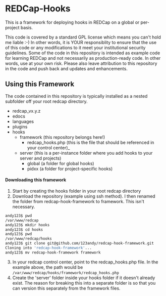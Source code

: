 # REDCap-Hooks
This is a framework for deploying hooks in REDCap on a global or per-project basis.

This code is covered by a standard GPL license which means you can't hold me liable :-)  In other words, it is YOUR responsiblity to ensure that the use of this code or any modifications to it meet your institutional security guidelines.  Some of the code in this repository is intended as example code for learning REDCap and not necessarily as production-ready code.  In other words, use at your own risk.  Please also leave attribution to this repository in the code and push back and updates and enhancements.

## Using this Framework
The code contained in this repository is typically installed as a nested subfolder off your root redcap directory.
* redcap_vx.y.z
* edocs
* languages
* plugins
* hooks
  * framework (this repository belongs here!)
    * redcap_hooks.php (this is the file that should be referenced in your control center)_
  * server (this is a per-instance folder where you add hooks to your server and projects)
    * global (a folder for global hooks)
    * pidxx (a folder for project-specific hooks)

#### Downloading this framework
1. Start by creating the hooks folder in your root redcap directory
2. Download the repository (example using ssh method).  I then renamed the folder from redcap-hook-framework to framework.  This isn't necessary.
```bash
andy123$ pwd
/var/www/redcap
andy123$ mkdir hooks
andy123$ cd hooks
andy123$ pwd
/var/www/redcap/hooks
andy123$ git clone git@github.com/123andy/redcap-hook-framework.git
Cloning into 'redcap-hook-framework'...
andy123$ mv redcap-hook-framework framework
```
3. In your redcap control center, point to the redcap_hooks.php file.  In the example above, the path would be `/var/www/redcap/hooks/framework/redcap_hooks.php`
4. Create the 'server' folder inside your hooks folder if it doesn't already exist.  The reason for breaking this into a separate folder is so that you can version this separately from the framework files.
